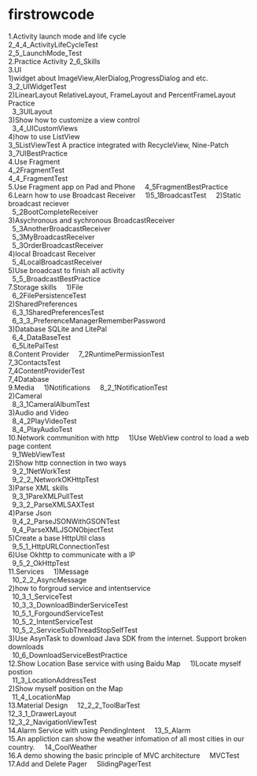 # firstrowcode
		
1.Activity launch mode and life cycle    
  2_4_4_ActivityLifeCycleTest    
  2_5_LaunchMode_Test    
2.Practice Activity
  2_6_Skills    
3.UI    
  1)widget about ImageView,AlerDialog,ProgressDialog and etc.    
    3_2_UIWidgetTest    
  2)LinearLayout RelativeLayout, FrameLayout and PercentFrameLayout Practice    
    3_3UILayout    
  3)Show how to customize a view control    
    3_4_UICustomViews    
  4)how to use ListView    
  3_5ListViewTest A practice integrated with RecycleView, Nine-Patch    
  3_7UIBestPractice    
4.Use Fragment    
  4_2FragmentTest    
  4_4_FragmentTest    
5.Use Fragment app on Pad and Phone    
  4_5FragmentBestPractice    
6.Learn how to use Broadcast Receiver    
  1)5_1BroadcastTest    
  2)Static broadcast reciever    
    5_2BootCompleteReceiver    
  3)Asychronous and sychronous BroadcastReceiver    
    5_3AnotherBroadcastReceiver    
    5_3MyBroadcastReceiver    
    5_3OrderBroadcastReceiver    
  4)local Broadcast Receiver    
    5_4LocalBroadcastReceiver    
  5)Use broadcast to finish all activity    
    5_5_BroadcastBestPractice    
7.Storage skills    
  1)File    
    6_2FilePersistenceTest    
  2)SharedPreferences    
    6_3_1SharedPreferencesTest    
    6_3_3_PreferenceManagerRememberPassword    
  3)Database SQLite and LitePal    
    6_4_DataBaseTest    
    6_5LitePalTest    
8.Content Provider    
  7_2RuntimePermissionTest    
  7_3ContactsTest    
  7_4ContentProviderTest    
  7_4Database    
9.Media    
  1)Notifications   
    8_2_1NotificationTest    
  2)Cameral    
    8_3_1CameralAlbumTest    
  3)Audio and Video    
    8_4_2PlayVideoTest    
    8_4_PlayAudioTest    
10.Network communition with http    
  1)Use WebView control to load a web page content    
    9_1WebViewTest    
  2)Show http connection in two ways    
    9_2_1NetWorkTest    
    9_2_2_NetworkOKHttpTest    
  3)Parse XML skills    
    9_3_1PareXMLPullTest    
    9_3_2_ParseXMLSAXTest    
  4)Parse Json    
    9_4_2_ParseJSONWithGSONTest    
    9_4_ParseXMLJSONObjectTest    
  5)Create a base HttpUtil class    
    9_5_1_HttpURLConnectionTest    
  6)Use Okhttp to communicate with a IP    
    9_5_2_OkHttpTest    
11.Services    
  1)Message    
    10_2_2_AsyncMessage    
  2)how to forgroud service and intentservice    
    10_3_1_ServiceTest    
    10_3_3_DownloadBinderServiceTest    
    10_5_1_ForgoundServiceTest    
    10_5_2_IntentServiceTest    
    10_5_2_ServiceSubThreadStopSelfTest    
  3)Use AsynTask to download Java SDK from the internet. Support broken downloads    
    10_6_DownloadServiceBestPractice    
12.Show Location Base service with using Baidu Map    
  1)Locate myself postion    
    11_3_LocationAddressTest    
  2)Show myself position on the Map    
    11_4_LocationMap    
13.Material Design    
  12_2_2_ToolBarTest    
  12_3_1_DrawerLayout    
  12_3_2_NavigationViewTest    
14.Alarm Service with using PendingIntent    
  13_5_Alarm    
15.An appliction can show the weather infomation of all most cities in our country.    
  14_CoolWeather    
16.A demo showing the basic principle of MVC architecture    
  MVCTest    
17.Add and Delete Pager    
  SlidingPagerTest		

